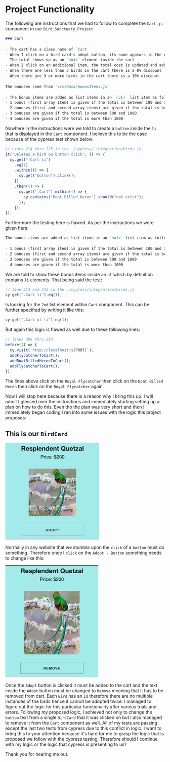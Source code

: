 # Project Functionality

The following are instructions that we had to follow to complete the `Cart.js` component in our `Bird_Sanctuary_Project`

```md
### Cart

- The cart has a class name of `Cart`
- When I click on a bird card's adopt button, its name appears in the cart as an `<ol>` list item.
- The total shows up as an `<h4>` element inside the cart
- When I click on an additional item, the total cost is updated and additional bird name(s) is added as a list item to the unordered list
- When there are less than 3 birds in the cart there is a 0% discount
- When there are 3 or more birds in the cart there is a 10% discount

The bonuses come from `src/data/bonusItems.js`

- The bonus items are added as list items in an `<ul>` list item as follows:
- 1 bonus (first array item) is given if the total is between 100 and 300
- 2 bonuses (first and second array items) are given if the total is between 300 and 500
- 3 bonuses are given if the total is between 500 and 1000
- 4 bonuses are given if the total is more than 1000
```

Nowhere in the instructions were we told to create a `button` inside the `li` that is displayed in the `Cart` component. I believe this to be the case because of the cypress test shown below:

```js
// Lines 214 thru 225 in the ./cypress/.integration/birds.js
it("Deletes a bird on button click", () => {
  cy.get(".Cart li")
    .eq(1)
    .within(() => {
      cy.get("button").click();
    })
    .then(() => {
      cy.get(".Cart").within(() => {
        cy.contains("Boat Billed Heron").should("not.exist");
      });
    });
});
```

Furthermore the testing here is flawed. As per the instructions we were given here:

```md
The bonus items are added as list items in an `<ul>` list item as follows:

- 1 bonus (first array item) is given if the total is between 100 and 300
- 2 bonuses (first and second array items) are given if the total is between 300 and 500
- 3 bonuses are given if the total is between 500 and 1000
- 4 bonuses are given if the total is more than 1000
```

We are told to show these bonus items inside an `ul` which by definition contains `li` elements. That being said the test:

```js
// line 214 and 215 in the ./cypress/integration/birds.js
cy.get(".Cart li").eq(1);
```

Is looking for the `2nd` list element within `Cart` component. This can be further specified by writing it like this:

```js
cy.get(".Cart ol li").eq(1);
```

But again this logic is flawed as well due to these following lines:

```js
// lines 208 thru 213
before(() => {
  cy.visit(`http://localhost:${PORT}`);
  addFlycatcherToCart();
  addBoatBilledHeronToCart();
  addFlycatcherToCart();
});
```

The lines above click on the `Royal Flycatcher` then click on the `Boat Billed Heron` then click on the `Royal Flycatcher` again.

Now I will stop here because there is a reason why I bring this up. I will admit I glossed over the instructions and immediately starting setting up a plan on how to do this. Even tho the plan was very short and then I immediately began coding I ran into some issues with the logic this project proposes:

## This is our `BirdCard`

![BirdCard_001](./assets/BirdCard_001.png)

Normally in any website that we stumble upon the `click` of a `button` must do something. Therefore once I `click` on the `Adopt - Button` something needs to change like this:

![BirdCard_002](./assets/BirdCard_002.png)

Once the `Adopt` button is clicked it must be added to the cart and the text inside the `Adopt` button must be changed to `Remove` meaning that it has to be removed from cart. Each `Bird` has an `id` therefore there are no multiple instances of the birds hence it cannot be adopted twice. I managed to figure out the logic for this particular functionality after various trials and errors. Following my proposed logic, I achieved not only to change the `button` text from a single `BirdCard` that it was clicked on but I also managed to remove it from the `Cart` component as well. All of my tests are passing except the last two tests from cypress due to this conflict in logic. I want to bring this to your attention because it's hard for me to grasp the logic that is proposed we follow with the cypress testing. Therefore should I continue with my logic or the logic that cypress is presenting to us?

Thank you for hearing me out.
